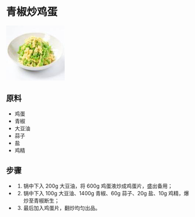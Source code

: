 # 青椒炒鸡蛋

![青椒炒鸡蛋](../images/青椒炒鸡蛋.jpg)


## 原料
- 鸡蛋
- 青椒
- 大豆油
- 蒜子
- 盐
- 鸡精

## 步骤
- 1. 锅中下入 200g 大豆油，将 600g 鸡蛋液炒成鸡蛋片，盛出备用；
- 2. 锅中下入 100g 大豆油、1400g 青椒、60g 蒜子、20g 盐、10g 鸡精，爆炒至青椒断生；
- 3. 最后加入鸡蛋片，翻炒均匀出品。
